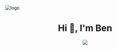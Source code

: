 
![logo](https://wallpaperaccess.com/full/2825710.gif)

<h1 align="center">Hi 👋, I'm Ben</h1>
<!-- <h3 align="center">I'm a student</h3> -->
<h5 align="center">
  <a href="#">
    <img src="https://readme-typing-svg.herokuapp.com/?lines=Hey+there!...;Great+to+have+you+here!❤️⭐✨&center=true&size=20">
  </a>
</h5>
